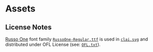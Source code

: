 # Assets

## License Notes

[Russo One](https://fonts.google.com/specimen/Russo+One) font family [`RussoOne-Regular.ttf`](./RussoOne-Regular.ttf) is used in [`clai.svg`](./clai.svg) and distributed under OFL License (see: [`OFL.txt`](./OFL.txt)).
